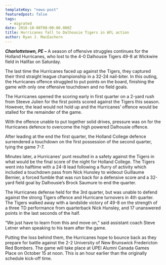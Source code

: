 ```yaml
---
templateKey: "news-post"
featuredpost: false
tags:
  - migrated
date: 2016-10-08T00:00:00.000Z
title: Hurricanes fall to Dalhousie Tigers in AFL action
author: Ryan J. MacEachern
---
```


***Charlottetown, PE –*** A season of offensive struggles continues for the Holland Hurricanes, who lost to the 4-0 Dalhousie Tigers 49-8 at Wickwire field in Halifax on Saturday.

The last time the Hurricanes faced up against the Tigers, they captured their third straight league championship in a 32-24 nail-biter. In this outing, the Hurricanes offence struggled to put points on the board, finishing the game with only one offensive touchdown and no field goals.

The Hurricanes opened the scoring early in first quarter on a 2-yard rush from Steeve Julien for the first points scored against the Tigers this season. However, the lead would not hold up and the Hurricanes’ offence would be stalled for the remainder of the game.

With the offence unable to put together solid drives, pressure was on for the Hurricanes defence to overcome the high powered Dalhousie offence.

After leading at the end the first quarter, the Holland College defence surrendered a touchdown on the first possession of the second quarter, tying the game 7-7.

Minutes later, a Hurricanes’ punt resulted in a safety against the Tigers in what would be the final score of the night for Holland College. The Tigers went into halftime with a 24-8 lead following a flurry of activity which included a touchdown pass from Nick Hunsley to wideout Guillaume Bernier, a forced fumble that was run back for a defensive score and a 32-yard field goal by Dalhousie’s Brock Saumure to end the quarter.

The Hurricanes defense held for the 3rd quarter, but was unable to defend against the strong Tigers offence and Hurricane turnovers in 4th quarter. The Tigers walked away with a landslide victory of 49-8 on the strength of a three TD performance from quarterback Nick Hunsley, and 17 unanswered points in the last seconds of the half.

“We just have to learn from this and move on,” said assistant coach Steve Letner when speaking to his team after the game.

Putting the loss behind them, the Hurricanes hope to bounce back as they prepare for battle against the 2-2 University of New Brunswick Fredericton Red Bombers. The game will take place at UPEI Alumni Canada Games Place on October 15 at noon. This is an hour earlier than the originally schedule kick-off time.
